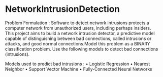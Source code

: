 # NetworkIntrusionDetection

Problem Formulation :
Software to detect network intrusions protects a computer network from unauthorized users, including perhaps insiders. 
This project aims to build a network intrusion detector, a predictive model capable of distinguishing between bad connections, 
called intrusions or attacks, and good normal connections.Model this problem as a BINARY classification problem. 
Use the following models to detect bad connections (intrusions).


Models used to predict bad intrusions :
• Logistic Regression
• Nearest Neighbor
• Support Vector Machine
• Fully-Connected Neural Networks
